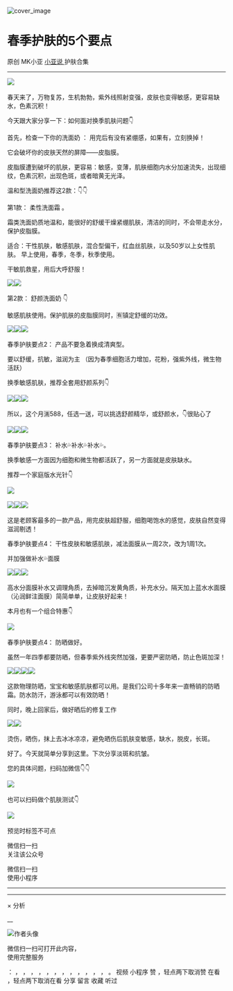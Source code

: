 ![cover_image](http://mmbiz.qpic.cn/mmbiz_jpg/A8SKDch4cJHe26ISSILuics88xYgTAz9RSUwJr1IzVTCiacgibKKcLMnrTXQDe3FPcyTBpsRblwPPf1KKbFeAynLg/0?wx_fmt=jpeg)

#  春季护肤的5个要点

原创  MK小亚  [ 小亚说 ](https://mp.weixin.qq.com/mp/appmsgalbum?__biz=MzUxNDAwNTk0MQ==&action=getalbum&album_id=4024592148363132939#wechat_redirect) 护肤合集

__ _ _ _ _

![](https://mmbiz.qpic.cn/mmbiz_jpg/A8SKDch4cJHe26ISSILuics88xYgTAz9RbC3CL8ZLGlIwavq96p5AJHBicW2lnPOdhxBSJeANwzxMJict1HNZzn6g/640?wx_fmt=jpeg)
​

  

春天来了，万物复苏，生机勃勃，紫外线照射变强，皮肤也变得敏感，更容易缺水，色素沉积！

  
今天跟大家分享一下：如何面对换季肌肤问题👇

  

首先，检查一下你的洗面奶  ：  用完后有没有紧绷感，如果有，立刻换掉！

  
它会破坏你的皮肤天然的屏障——皮脂膜。

  

皮脂膜遭到破坏的肌肤，更容易：敏感，变薄，肌肤细胞内水分加速流失，出现细纹，色素沉积，出现色斑，或者暗黄无光泽。

  

温和型洗面奶推荐这2款：👇👇

  

第1款：  柔性洗面霜  。

  

霜类洗面奶质地温和，能很好的舒缓干燥紧绷肌肤，清洁的同时，不会带走水分，保护皮脂膜。

  
适合：干性肌肤，敏感肌肤，混合型偏干，红血丝肌肤，以及50岁以上女性肌肤。 早上使用，春季，冬季，秋季使用。

  

干敏肌救星，用后大呼舒服！

  

![](https://mmbiz.qpic.cn/mmbiz_jpg/A8SKDch4cJHe26ISSILuics88xYgTAz9RF1WK868IO5k3YkavuyTbGXoCFZNe6beFQ8vRuxeibuMicpO3XPoFmJxA/640?wx_fmt=jpeg)
​
![](https://mmbiz.qpic.cn/mmbiz_jpg/A8SKDch4cJHe26ISSILuics88xYgTAz9R7ce6S2xiaGhQnebUcFbBWxyTsEPSOW1YzChDibGhxKEJKCstH1sHYYrw/640?wx_fmt=jpeg)
​

  

  

第2款：  舒颜洗面奶  👇

  

敏感肌肤使用。保护肌肤的皮脂膜同时，🈶️镇定舒缓的功效。

  

![](https://mmbiz.qpic.cn/mmbiz_jpg/A8SKDch4cJHe26ISSILuics88xYgTAz9RcfZR1YJicCBbYLZjAsncZuLC3Dh5BIbYHqYdia3UFYGvPYXQdksgicaPA/640?wx_fmt=jpeg)
​
![](https://mmbiz.qpic.cn/mmbiz_jpg/A8SKDch4cJHe26ISSILuics88xYgTAz9RoR2mtg5aUt6AfNVB3icRJSg2uQKbNyT4nFmiaMPO0drB49k6kRf6RRdA/640?wx_fmt=jpeg)
​
![](https://mmbiz.qpic.cn/mmbiz_jpg/A8SKDch4cJHe26ISSILuics88xYgTAz9R6zXyWa7l9UHTR8FpuNVv5Wx7ceGX24qbUFCMKYEUhC5Y2D8whzWOqA/640?wx_fmt=jpeg)
​

  

  

春季护肤要点2：  产品不要急着换成清爽型。

要以舒缓，抗敏，滋润为主  （因为春季细胞活力增加，花粉，强紫外线，微生物活跃）

  

换季敏感肌肤，推荐全套用舒颜系列👇

  

![](https://mmbiz.qpic.cn/mmbiz_jpg/A8SKDch4cJHe26ISSILuics88xYgTAz9RicjCatUvFFzL7ibgXt47TupEgE9XIB6YSp0GcCkD8YcaY3RY87niavL1Q/640?wx_fmt=jpeg)
​
![](https://mmbiz.qpic.cn/mmbiz_jpg/A8SKDch4cJHe26ISSILuics88xYgTAz9RZPfvM7F9icomsvibs1UwTpuwlTxbib1eL1359hiaiagnLchJkQglDxCjaLQ/640?wx_fmt=jpeg)
​
![](https://mmbiz.qpic.cn/mmbiz_jpg/A8SKDch4cJHe26ISSILuics88xYgTAz9RDm9PdedkamasrVrGEAt6vIjIpVt7wPRvo3VESUo6mYdg7KIA4eDg5w/640?wx_fmt=jpeg)
​

  

所以，这个月🈵️588，任选一送，可以挑选舒颜精华，或舒颜水，👇很贴心了

  

![](https://mmbiz.qpic.cn/mmbiz_jpg/A8SKDch4cJHe26ISSILuics88xYgTAz9RSxSzuiaEcqAUSHacBkgfQ5hclBYo8JURqiboEkQ2fS6mWeUVzwpch3dQ/640?wx_fmt=jpeg)
​
![](https://mmbiz.qpic.cn/mmbiz_jpg/A8SKDch4cJHe26ISSILuics88xYgTAz9RUEhlchtlpia28YoKezkmpL9ibVUBQ6p57oia2a1wCv7hEegJzKnBpdmow/640?wx_fmt=jpeg)
​
![](https://mmbiz.qpic.cn/mmbiz_jpg/A8SKDch4cJHe26ISSILuics88xYgTAz9Ribbbs43nZOgYn71D8IfIFzL3e1ia9hD0vXU5fwlR7YUGqcAcahjKHehQ/640?wx_fmt=jpeg)
​

  

春季护肤要点3：  补水💦补水💦补水💦。

  

换季敏感一方面因为细胞和微生物都活跃了，另一方面就是皮肤缺水。

  

推荐一个家庭版水光针👇

  

  

![](https://mmbiz.qpic.cn/mmbiz_jpg/A8SKDch4cJHe26ISSILuics88xYgTAz9RAgftmBtpm1JjC34iaTnICVC2QcLTaXgy0cYf9HAds3icXOvVCiaEppNPg/640?wx_fmt=jpeg)
​

  

![](https://mmbiz.qpic.cn/mmbiz_jpg/A8SKDch4cJHe26ISSILuics88xYgTAz9RmBjHjLoXdr7AJiaCFKHCutcDex79wfSicqBpiaRvjduXX7aSX6Gp9ibMWg/640?wx_fmt=jpeg)
​
![](https://mmbiz.qpic.cn/mmbiz_jpg/A8SKDch4cJHe26ISSILuics88xYgTAz9R3IJzuXh8uIa4QYJQL6V3KXuf6A8PP9vbJyLKXvR3XBu7WCuH5ZISvg/640?wx_fmt=jpeg)
​
![](https://mmbiz.qpic.cn/mmbiz_jpg/A8SKDch4cJHe26ISSILuics88xYgTAz9Rx4PlIZs9ItMM4Ny3u2IibQSxlWo3hA6Blln9QXC07LczbuhjLbFZqEQ/640?wx_fmt=jpeg)
​

  

这是老顾客最多的一款产品，用完皮肤超舒服，细胞喝饱水的感觉，皮肤自然变得滋润剔透！

  

春季护肤要点4：  干性皮肤和敏感肌肤，减法面膜从一周2次，改为1周1次。

  
并加强做补水💦面膜  ​

  

![](https://mmbiz.qpic.cn/mmbiz_jpg/A8SKDch4cJHe26ISSILuics88xYgTAz9RibNGAwk1ellVrUiabpM4yR1L66SjLbVffJniczH1jVMDQpl1Ud8Dvj85w/640?wx_fmt=jpeg)
​
![](https://mmbiz.qpic.cn/mmbiz_jpg/A8SKDch4cJHe26ISSILuics88xYgTAz9R5oanTWdHlCpdx5eyI1coVwXp1SCicDl0y13mkdyKDVoQ22hrlYPpD7g/640?wx_fmt=jpeg)
​
![](https://mmbiz.qpic.cn/mmbiz_jpg/A8SKDch4cJHe26ISSILuics88xYgTAz9RxMfXAjUgbuMv6ykk1G5k3FPjGAnlIS1aYRHiaW5FYSLFQmx3ejPKZsQ/640?wx_fmt=jpeg)
​  ​

高水分面膜补水又调理角质，去掉暗沉发黄角质，补充水分。隔天加上蓝水水面膜（沁润鲜注面膜）简简单单，让皮肤好起来！

  

本月也有一个组合特惠👇

  

  

![](https://mmbiz.qpic.cn/mmbiz_jpg/A8SKDch4cJHe26ISSILuics88xYgTAz9RqXNzEoTf6kRkE2jtA6ZXeqNvLdluRgRS8WoBEcJ3zEWFLXQYZAJuCw/640?wx_fmt=jpeg)
​

  

春季护肤要点4：  防晒做好。

  
虽然一年四季都要防晒，但春季紫外线突然加强，更要严密防晒，防止色斑加深！

  

![](https://mmbiz.qpic.cn/mmbiz_jpg/A8SKDch4cJHe26ISSILuics88xYgTAz9RCGlbcQ0DbrPb22v4GRjvv8x4v5OTKSQufmldia0fiaCwy2DmHib7O2CUQ/640?wx_fmt=jpeg)
​
![](https://mmbiz.qpic.cn/mmbiz_jpg/A8SKDch4cJHe26ISSILuics88xYgTAz9RdArmrdCjMgdmuMSbe9YgwWgiaaByIqDibywUlfOcXScqhVv27Wt3x36g/640?wx_fmt=jpeg)
​
![](https://mmbiz.qpic.cn/mmbiz_jpg/A8SKDch4cJHe26ISSILuics88xYgTAz9RnInQmHicfZCPWfrLC7B0pnqwnibAE5E5yTArmFYdzVdyad7p9u5RhBQg/640?wx_fmt=jpeg)
​
![](https://mmbiz.qpic.cn/mmbiz_jpg/A8SKDch4cJHe26ISSILuics88xYgTAz9RHmC5jhxCCNy0l4waGEHoeUcpO98ByCO9MX7nKZ2Me5S9Y2WHD0icsiag/640?wx_fmt=jpeg)
​  

这款物理防晒，宝宝和敏感肌肤都可以用。是我们公司十多年来一直畅销的防晒霜。防水防汗，游泳都可以有效防晒！

  

同时，晚上回家后，做好晒后的修复工作

  

![](https://mmbiz.qpic.cn/mmbiz_jpg/A8SKDch4cJHe26ISSILuics88xYgTAz9RmJMFq4FLU4rcksEFehOOgPvia3jRC6H5UpgaMFbUTMIgP2ACxt4tkiaQ/640?wx_fmt=jpeg)
​
![](https://mmbiz.qpic.cn/mmbiz_jpg/A8SKDch4cJHe26ISSILuics88xYgTAz9R6V9XuFlrUnfmRFlicOicSln0wGeNjricGsAxWLUeO0UQY0QiabpsnE4KqQ/640?wx_fmt=jpeg)
​

  

烫伤，晒伤，抹上去冰冰凉凉，避免晒伤后肌肤变敏感，缺水，脱皮，长斑。

  

好了。今天就简单分享到这里。下次分享淡斑和抗皱。

  

您的具体问题，扫码加微信👇👇

  

  

![](https://mmbiz.qpic.cn/mmbiz_jpg/A8SKDch4cJHe26ISSILuics88xYgTAz9RWCAoIBZtTVJTkKbcVSvxicdA8xEmT78QFtBaJX8EVs0P8Th9zmIzVHg/640?wx_fmt=jpeg)
​

  

  

也可以扫码做个肌肤测试👇

  

![](https://mmbiz.qpic.cn/mmbiz_jpg/A8SKDch4cJHe26ISSILuics88xYgTAz9RoZchoPWdepZy3LWhjjOmYciawQRr0Kv4H7NyV6dPFMeUFfAuIfYTgpg/640?wx_fmt=jpeg)
​

  

  

预览时标签不可点

微信扫一扫  
关注该公众号



微信扫一扫  
使用小程序

****



****



×  分析

__

![作者头像](http://mmbiz.qpic.cn/mmbiz_png/A8SKDch4cJE0KicTMyrVCx3VLqEgic5sJ1V5QeGZTibG9GLZlSCXSj5ByXNkib5PBrZVMkI41KKxgwE1K9gfypUeRg/0?wx_fmt=png)

微信扫一扫可打开此内容，  
使用完整服务

：  ，  ，  ，  ，  ，  ，  ，  ，  ，  ，  ，  ，  。  视频  小程序  赞  ，轻点两下取消赞  在看  ，轻点两下取消在看
分享  留言  收藏  听过

